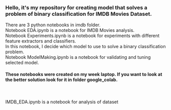 <h3>Hello, it's my repository for creating model that solves a problem of binary classification for IMDB Movies Dataset.</h3>
There are 3 python notebooks in imdb folder.<br>
Notebook EDA.ipynb is a notebook for IMDB Movies analysis.<br>
Notebook Experiments.ipynb is a notebook for experiments with different feature extractors and classifiers.<br>
In this notebook, I decide which model to use to solve a binary classification problem.<br>
Notebook ModelMaking.ipynb is a notebook for validating and tuning selected model.<br>
<h4>These notebooks were created on my week laptop. If you want to look at the better solution look for it in folder google_colab.</h4>
<br><br>
IMDB_EDA.ipynb is a notebook for analysis of dataset<br>

